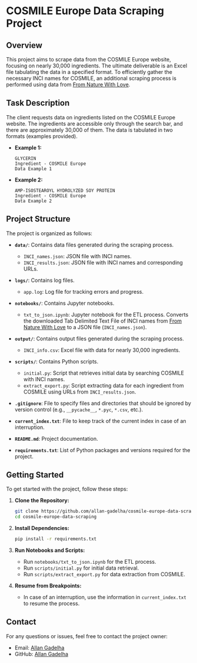 # COSMILE Europe Data Scraping Project

## Overview

This project aims to scrape data from the COSMILE Europe website, focusing on nearly 30,000 ingredients. The ultimate deliverable is an Excel file tabulating the data in a specified format. To efficiently gather the necessary INCI names for COSMILE, an additional scraping process is performed using data from [From Nature With Love](https://www.fromnaturewithlove.com/resources/inci.asp).

## Task Description

The client requests data on ingredients listed on the COSMILE Europe website. The ingredients are accessible only through the search bar, and there are approximately 30,000 of them. The data is tabulated in two formats (examples provided).

- **Example 1:**
  ```plaintext
  GLYCERIN
  Ingredient - COSMILE Europe
  Data Example 1
  ```

- **Example 2:**
  ```plaintext
  AMP-ISOSTEAROYL HYDROLYZED SOY PROTEIN
  Ingredient - COSMILE Europe
  Data Example 2
  ```

## Project Structure

The project is organized as follows:

- **`data/`**: Contains data files generated during the scraping process.
  - `INCI_names.json`: JSON file with INCI names.
  - `INCI_results.json`: JSON file with INCI names and corresponding URLs.

- **`logs/`**: Contains log files.
  - `app.log`: Log file for tracking errors and progress.

- **`notebooks/`**: Contains Jupyter notebooks.
  - `txt_to_json.ipynb`: Jupyter notebook for the ETL process. Converts the downloaded Tab Delimited Text File of INCI names from [From Nature With Love](https://www.fromnaturewithlove.com/resources/inci.asp) to a JSON file (`INCI_names.json`).

- **`output/`**: Contains output files generated during the scraping process.
  - `INCI_info.csv`: Excel file with data for nearly 30,000 ingredients.

- **`scripts/`**: Contains Python scripts.
  - `initial.py`: Script that retrieves initial data by searching COSMILE with INCI names.
  - `extract_export.py`: Script extracting data for each ingredient from COSMILE using URLs from `INCI_results.json`.

- **`.gitignore`**: File to specify files and directories that should be ignored by version control (e.g., `__pycache__`, `*.pyc`, `*.csv`, etc.).

- **`current_index.txt`**: File to keep track of the current index in case of an interruption.

- **`README.md`**: Project documentation.

- **`requirements.txt`**: List of Python packages and versions required for the project.

## Getting Started

To get started with the project, follow these steps:

1. **Clone the Repository:**
   ```bash
   git clone https://github.com/allan-gadelha/cosmile-europe-data-scraping.git
   cd cosmile-europe-data-scraping
   ```

2. **Install Dependencies:**
    ```bash
    pip install -r requirements.txt
    ```

3. **Run Notebooks and Scripts:**
    - Run `notebooks/txt_to_json.ipynb` for the ETL process.
    - Run `scripts/initial.py` for initial data retrieval.
    - Run `scripts/extract_export.py` for data extraction from COSMILE.

4. **Resume from Breakpoints:**
    - In case of an interruption, use the information in `current_index.txt` to resume the process.

## Contact

For any questions or issues, feel free to contact the project owner:

- Email: [Allan Gadelha](mailto:c.allan.gadelha@gmail.com)
- GitHub: [Allan Gadelha](https://github.com/allan-gadelha)